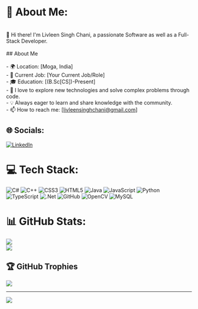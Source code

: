 # 💫 About Me:
<br>👋 Hi there! I'm Livleen Singh Chani, a passionate Software as well as a Full-Stack Developer.<br><br>## About Me<br><br>- 🌍 Location: [Moga, India]<br>- 💼 Current Job: [Your Current Job/Role]<br>- 🎓 Education: [(B.Sc[CS])-Present]<br>- 🚀 I love to explore new technologies and solve complex problems through code.<br>- 💡 Always eager to learn and share knowledge with the community.<br>- 📫 How to reach me: [livleensinghchani@gmail.com]<br>


## 🌐 Socials:
[![LinkedIn](https://img.shields.io/badge/LinkedIn-%230077B5.svg?logo=linkedin&logoColor=white)](https://www.linkedin.com/in/livleen-singh-chani-31b419231/) 

# 💻 Tech Stack:
![C#](https://img.shields.io/badge/c%23-%23239120.svg?style=flat&logo=c-sharp&logoColor=white) ![C++](https://img.shields.io/badge/c++-%2300599C.svg?style=flat&logo=c%2B%2B&logoColor=white) ![CSS3](https://img.shields.io/badge/css3-%231572B6.svg?style=flat&logo=css3&logoColor=white) ![HTML5](https://img.shields.io/badge/html5-%23E34F26.svg?style=flat&logo=html5&logoColor=white) ![Java](https://img.shields.io/badge/java-%23ED8B00.svg?style=flat&logo=java&logoColor=white) ![JavaScript](https://img.shields.io/badge/javascript-%23323330.svg?style=flat&logo=javascript&logoColor=%23F7DF1E) ![Python](https://img.shields.io/badge/python-3670A0?style=flat&logo=python&logoColor=ffdd54) ![TypeScript](https://img.shields.io/badge/typescript-%23007ACC.svg?style=flat&logo=typescript&logoColor=white) ![.Net](https://img.shields.io/badge/.NET-5C2D91?style=flat&logo=.net&logoColor=white) ![GitHub](https://img.shields.io/badge/GitHub-%23121011.svg?style=flat&logo=github&logoColor=white) ![OpenCV](https://img.shields.io/badge/opencv-%23white.svg?style=flat&logo=opencv&logoColor=white) ![MySQL](https://img.shields.io/badge/mysql-%2300f.svg?style=flat&logo=mysql&logoColor=white)
# 📊 GitHub Stats:
![](https://github-readme-streak-stats.herokuapp.com/?user=livleensinghchani&theme=dark&hide_border=true)<br/>
![](https://github-readme-stats.vercel.app/api/top-langs/?username=livleensinghchani&theme=dark&hide_border=true&include_all_commits=true&count_private=false&layout=compact)

## 🏆 GitHub Trophies
![](https://github-profile-trophy.vercel.app/?username=livleensinghchani&theme=dark&no-frame=true&no-bg=true&margin-w=4)

---
[![](https://visitcount.itsvg.in/api?id=livleensinghchani&icon=2&color=12)](https://visitcount.itsvg.in)

<!-- Proudly created with GPRM ( https://gprm.itsvg.in ) -->
